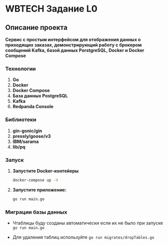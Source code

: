 # WBTECH Задание L0

## Описание проекта

**Сервис с простым интерфейсом для отображения данных о приходящих заказах, демонстрирующий работу с брокером сообщений Kafka, базой данных PorstgreSQL, Docker и Docker Compose**

### Технологии

1.  **Go**
2.  **Docker**
3.  **Docker Compose** 
4. **База данных PostgreSQL**
5. **Kafka**
6. **Redpanda Console**

### Библиотеки
1. **gin-gonic/gin**
2. **pressly/goose/v3**
3. **IBM/sarama**
4. **lib/pq**


### Запуск

1. **Запустите Docker-контейеры**
    ```bash
    docker-compose up -d 
    ```

2. **Запустите приложение:**

    ```bash
    go run main.go
    ```

### Миграции базы данных

* Чтаблицы буду созданы автоматически если их не было при запуске
  `go run main.go`

* Для удаления таблиц используйте
  `go run migrates/dropTables.go`

